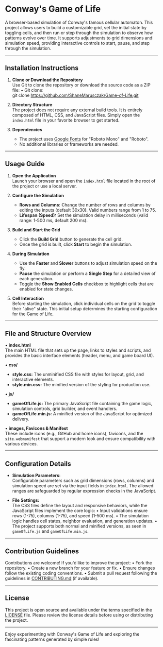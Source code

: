 # Conway's Game of Life

A browser-based simulation of Conway's famous cellular automaton. This project allows users to build a customizable grid, set the initial state by toggling cells, and then run or step through the simulation to observe how patterns evolve over time. It supports adjustments to grid dimensions and simulation speed, providing interactive controls to start, pause, and step through the simulation.

---

## Installation Instructions

1. **Clone or Download the Repository**  
   Use Git to clone the repository or download the source code as a ZIP file:
   • Git clone:  
     git clone https://github.com/ShaneMarusczak/Game-of-Life.git

2. **Directory Structure**  
   The project does not require any external build tools. It is entirely composed of HTML, CSS, and JavaScript files. Simply open the `index.html` file in your favorite browser to get started.

3. **Dependencies**  
   - The project uses [Google Fonts](https://fonts.google.com/) for "Roboto Mono" and "Roboto".  
   - No additional libraries or frameworks are needed.

---

## Usage Guide

1. **Open the Application**  
   Launch your browser and open the `index.html` file located in the root of the project or use a local server.

2. **Configure the Simulation**  
   - **Rows and Columns:** Change the number of rows and columns by editing the inputs (default 30x30). Valid numbers range from 1 to 75.
   - **Lifespan (Speed):** Set the simulation delay in milliseconds (valid range: 1-500 ms, default 200 ms).

3. **Build and Start the Grid**  
   - Click the **Build Grid** button to generate the cell grid.
   - Once the grid is built, click **Start** to begin the simulation.

4. **During Simulation**  
   - Use the **Faster** and **Slower** buttons to adjust simulation speed on the fly.
   - **Pause** the simulation or perform a **Single Step** for a detailed view of each generation.
   - Toggle the **Show Enabled Cells** checkbox to highlight cells that are enabled for state changes.

5. **Cell Interaction**  
   Before starting the simulation, click individual cells on the grid to toggle their "alive" state. This initial setup determines the starting configuration for the Game of Life.

---

## File and Structure Overview

• **index.html**  
  The main HTML file that sets up the page, links to styles and scripts, and provides the basic interface elements (header, menu, and game board UI).

• **css/**  
  - **style.css:** The unminified CSS file with styles for layout, grid, and interactive elements.
  - **style.min.css:** The minified version of the styling for production use.

• **js/**  
  - **gameOfLife.js:** The primary JavaScript file containing the game logic, simulation controls, grid builder, and event handlers.
  - **gameOfLife.min.js:** A minified version of the JavaScript for optimized delivery.

• **images, Favicons & Manifest**  
  These include icons (e.g., GitHub and home icons), favicons, and the `site.webmanifest` that support a modern look and ensure compatibility with various devices.

---

## Configuration Details

- **Simulation Parameters:**  
  Configurable parameters such as grid dimensions (rows, columns) and simulation speed are set via the input fields in `index.html`. The allowed ranges are safeguarded by regular expression checks in the JavaScript.

- **File Settings:**  
  The CSS files define the layout and responsive behaviors, while the JavaScript files implement the core logic:
  • Input validations ensure rows (1-75), columns (1-75), and speed (1-500 ms).
  • The simulation logic handles cell states, neighbor evaluation, and generation updates.
  • The project supports both normal and minified versions, as seen in `gameOfLife.js` and `gameOfLife.min.js`.

---

## Contribution Guidelines

Contributions are welcome! If you'd like to improve the project:
• Fork the repository.
• Create a new branch for your feature or fix.
• Ensure changes follow the existing coding conventions.
• Submit a pull request following the guidelines in [CONTRIBUTING.md](CONTRIBUTING.md) (if available).

---

## License

This project is open source and available under the terms specified in the [LICENSE](LICENSE) file. Please review the license details before using or distributing the project.

---

Enjoy experimenting with Conway's Game of Life and exploring the fascinating patterns generated by simple rules!
